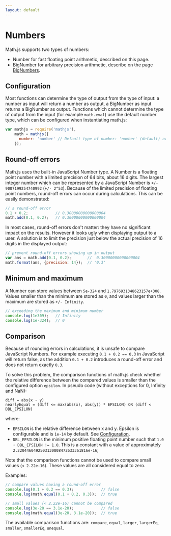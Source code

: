 ```yaml
---
layout: default
---
```


# Numbers

Math.js supports two types of numbers:

- Number for fast floating point arithmetic, described on this page.
- BigNumber for arbitrary precision arithmetic, describe on the page
  [BigNumbers](bignumbers.html).

## Configuration

Most functions can determine the type of output from the type of input:
a number as input will return a number as output, a BigNumber as input returns
a BigNumber as output. Functions which cannot determine the type of output
from the input (for example `math.eval`) use the default number type, which
can be configured when instantiating math.js:

```js
var mathjs = require('mathjs'),
    math = mathjs({
      number: 'number' // Default type of number: 'number' (default) or 'bignumber'
    });
```

## Round-off errors

Math.js uses the built-in JavaScript Number type. A Number is a floating point
number with a limited precision of 64 bits, about 16 digits. The largest integer
number which can be represented by a JavaScript Number
is `+/- 9007199254740992` (`+/- 2^53`). Because of the limited precision of
floating point numbers, round-off errors can occur during calculations.
This can be easily demonstrated:

```js
// a round-off error
0.1 + 0.2;            // 0.30000000000000004
math.add(0.1, 0.2);   // 0.30000000000000004
```

In most cases, round-off errors don't matter: they have no significant
impact on the results. However it looks ugly when displaying output to a user.
A solution is to limit the precision just below the actual precision of 16
digits in the displayed output:

```js
// prevent round-off errors showing up in output
var ans = math.add(0.1, 0.2);       //  0.30000000000000004
math.format(ans, {precision: 14});  // '0.3'
```

## Minimum and maximum

A Number can store values between `5e-324` and `1.7976931348623157e+308`.
Values smaller than the minimum are stored as `0`, and values larger than the
maximum are stored as `+/- Infinity`.

```js
// exceeding the maximum and minimum number
console.log(1e309);   // Infinity
console.log(1e-324);  // 0
```

## Comparison

Because of rounding errors in calculations, it is unsafe to compare JavaScript
Numbers. For example executing `0.1 + 0.2 == 0.3` in JavaScript will return
false, as the addition `0.1 + 0.2` introduces a round-off error and does not
return exactly `0.3`.

To solve this problem, the comparison functions of math.js check whether the
relative difference between the compared values is smaller than the configured
option `epsilon`. In pseudo code (without exceptions for 0, Infinity and NaN):

    diff = abs(x - y)
    nearlyEqual = (diff <= max(abs(x), abs(y)) * EPSILON) OR (diff < DBL_EPSILON)

where:

 - `EPSILON` is the relative difference between x and y. Epsilon is configurable
   and is `1e-14` by default. See [Configuration](../configuration.html).
 - `DBL_EPSILON` is the minimum positive floating point number such that
   `1.0 + DBL_EPSILON != 1.0`. This is a constant with a value of approximately
   `2.2204460492503130808472633361816e-16`;

Note that the comparison functions cannot be used to compare small values
(`< 2.22e-16`). These values are all considered equal to zero.

Examples:

```js
// compare values having a round-off error
console.log(0.1 + 0.2 == 0.3);            // false
console.log(math.equal(0.1 + 0.2, 0.3));  // true

// small values (< 2.22e-16) cannot be compared
console.log(3e-20 == 3.1e-20);            // false
console.log(math.equal(3e-20, 3.1e-20));  // true
```

The available comparison functions are: `compare`, `equal`, `larger`,
`largerEq`, `smaller`, `smallerEq`, `unequal`.
